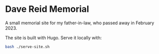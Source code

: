 # Dave Reid Memorial

A small memorial site for my father-in-law, who passed away in February 2023.

The site is built with Hugo. Serve it locally with:

```bash
bash ./serve-site.sh
```
